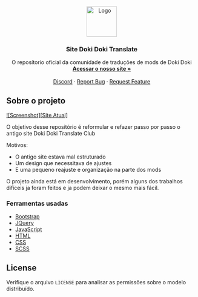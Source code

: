 <!-- PROJECT LOGO -->
<br />
<p align="center">
  <a href="#">
    <img src="https://doki-doki-translate-company.webnode.com/_files/200000000-b8bc1b8bc3/200/logo_DDTC_4K.png" alt="Logo" width="80" height="80">
  </a>

  <h3 align="center">Site Doki Doki Translate</h3>

  <p align="center">
    O reposítorio oficial da comunidade de traduções de mods de Doki Doki
    <br />
    <a href="#"><strong>Acessar o nosso site »</strong></a>
    <br />
    <br />
    <a href="https://discord.gg/3PB24jt">Discord</a>
    ·
    <a href="https://github.com/Drack112/site-ddlc/issues">Report Bug</a>
    ·
    <a href="https://github.com/Drack112/site-ddlc/issuess">Request Feature</a>
  </p>
</p>

<!-- ABOUT THE PROJECT -->
## Sobre o projeto

[![Screenshot][Site Atual]](https://i.imgur.com/SKnz1oI.png)

O objetivo desse repositório é reformular e refazer passo por passo o antigo site Doki Doki Translate Club

Motivos:
* O antigo site estava mal estruturado
* Um design que necessitava de ajustes
* E uma pequeno reajuste e organização na parte dos mods

O projeto ainda está em desenvolvimento, porém alguns dos trabalhos difíceis ja foram feitos e ja podem deixar o mesmo mais fácil.

### Ferramentas usadas

* [Bootstrap](https://getbootstrap.com)
* [JQuery](https://jquery.com)
* [JavaScript]()
* [HTML]()
* [CSS]()
* [SCSS]()

<!-- LICENSE -->
## License

Verifique o arquivo `LICENSE` para analisar as permissões sobre o modelo distribuído.
